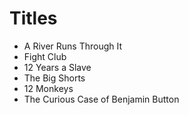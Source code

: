 # Titles

- A River Runs Through It
- Fight Club
- 12 Years a Slave
- The Big Shorts
- 12 Monkeys
- The Curious Case of Benjamin Button 
